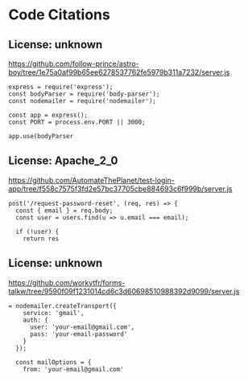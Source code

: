 # Code Citations

## License: unknown
https://github.com/follow-prince/astro-boy/tree/1e75a0af99b65ee6278537762fe5979b311a7232/server.js

```
express = require('express');
const bodyParser = require('body-parser');
const nodemailer = require('nodemailer');

const app = express();
const PORT = process.env.PORT || 3000;

app.use(bodyParser
```


## License: Apache_2_0
https://github.com/AutomateThePlanet/test-login-app/tree/f558c7575f3fd2e57bc37705cbe884693c6f999b/server.js

```
post('/request-password-reset', (req, res) => {
  const { email } = req.body;
  const user = users.find(u => u.email === email);

  if (!user) {
    return res
```


## License: unknown
https://github.com/workytfr/forms-talkw/tree/9590f09f1231014cd6c3d60698510988392d9099/server.js

```
= nodemailer.createTransport({
    service: 'gmail',
    auth: {
      user: 'your-email@gmail.com',
      pass: 'your-email-password'
    }
  });

  const mailOptions = {
    from: 'your-email@gmail.com'
```

